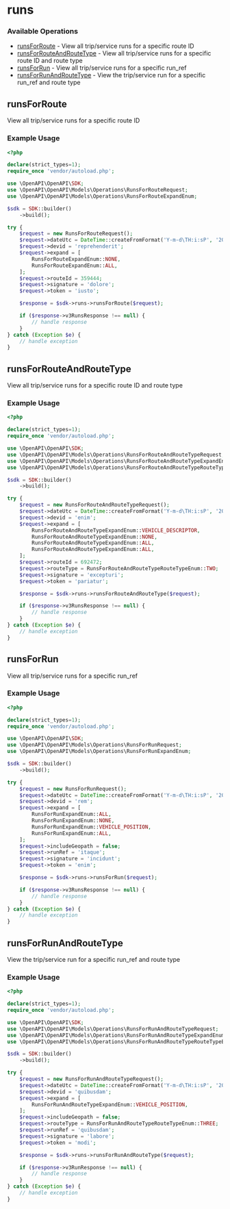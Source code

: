 # runs

### Available Operations

* [runsForRoute](#runsforroute) - View all trip/service runs for a specific route ID
* [runsForRouteAndRouteType](#runsforrouteandroutetype) - View all trip/service runs for a specific route ID and route type
* [runsForRun](#runsforrun) - View all trip/service runs for a specific run_ref
* [runsForRunAndRouteType](#runsforrunandroutetype) - View the trip/service run for a specific run_ref and route type

## runsForRoute

View all trip/service runs for a specific route ID

### Example Usage

```php
<?php

declare(strict_types=1);
require_once 'vendor/autoload.php';

use \OpenAPI\OpenAPI\SDK;
use \OpenAPI\OpenAPI\Models\Operations\RunsForRouteRequest;
use \OpenAPI\OpenAPI\Models\Operations\RunsForRouteExpandEnum;

$sdk = SDK::builder()
    ->build();

try {
    $request = new RunsForRouteRequest();
    $request->dateUtc = DateTime::createFromFormat('Y-m-d\TH:i:sP', '2022-12-17T16:42:52.927Z');
    $request->devid = 'reprehenderit';
    $request->expand = [
        RunsForRouteExpandEnum::NONE,
        RunsForRouteExpandEnum::ALL,
    ];
    $request->routeId = 359444;
    $request->signature = 'dolore';
    $request->token = 'iusto';

    $response = $sdk->runs->runsForRoute($request);

    if ($response->v3RunsResponse !== null) {
        // handle response
    }
} catch (Exception $e) {
    // handle exception
}
```

## runsForRouteAndRouteType

View all trip/service runs for a specific route ID and route type

### Example Usage

```php
<?php

declare(strict_types=1);
require_once 'vendor/autoload.php';

use \OpenAPI\OpenAPI\SDK;
use \OpenAPI\OpenAPI\Models\Operations\RunsForRouteAndRouteTypeRequest;
use \OpenAPI\OpenAPI\Models\Operations\RunsForRouteAndRouteTypeExpandEnum;
use \OpenAPI\OpenAPI\Models\Operations\RunsForRouteAndRouteTypeRouteTypeEnum;

$sdk = SDK::builder()
    ->build();

try {
    $request = new RunsForRouteAndRouteTypeRequest();
    $request->dateUtc = DateTime::createFromFormat('Y-m-d\TH:i:sP', '2022-04-24T15:19:40.519Z');
    $request->devid = 'enim';
    $request->expand = [
        RunsForRouteAndRouteTypeExpandEnum::VEHICLE_DESCRIPTOR,
        RunsForRouteAndRouteTypeExpandEnum::NONE,
        RunsForRouteAndRouteTypeExpandEnum::ALL,
        RunsForRouteAndRouteTypeExpandEnum::ALL,
    ];
    $request->routeId = 692472;
    $request->routeType = RunsForRouteAndRouteTypeRouteTypeEnum::TWO;
    $request->signature = 'excepturi';
    $request->token = 'pariatur';

    $response = $sdk->runs->runsForRouteAndRouteType($request);

    if ($response->v3RunsResponse !== null) {
        // handle response
    }
} catch (Exception $e) {
    // handle exception
}
```

## runsForRun

View all trip/service runs for a specific run_ref

### Example Usage

```php
<?php

declare(strict_types=1);
require_once 'vendor/autoload.php';

use \OpenAPI\OpenAPI\SDK;
use \OpenAPI\OpenAPI\Models\Operations\RunsForRunRequest;
use \OpenAPI\OpenAPI\Models\Operations\RunsForRunExpandEnum;

$sdk = SDK::builder()
    ->build();

try {
    $request = new RunsForRunRequest();
    $request->dateUtc = DateTime::createFromFormat('Y-m-d\TH:i:sP', '2022-06-29T05:25:54.356Z');
    $request->devid = 'rem';
    $request->expand = [
        RunsForRunExpandEnum::ALL,
        RunsForRunExpandEnum::NONE,
        RunsForRunExpandEnum::VEHICLE_POSITION,
        RunsForRunExpandEnum::ALL,
    ];
    $request->includeGeopath = false;
    $request->runRef = 'itaque';
    $request->signature = 'incidunt';
    $request->token = 'enim';

    $response = $sdk->runs->runsForRun($request);

    if ($response->v3RunsResponse !== null) {
        // handle response
    }
} catch (Exception $e) {
    // handle exception
}
```

## runsForRunAndRouteType

View the trip/service run for a specific run_ref and route type

### Example Usage

```php
<?php

declare(strict_types=1);
require_once 'vendor/autoload.php';

use \OpenAPI\OpenAPI\SDK;
use \OpenAPI\OpenAPI\Models\Operations\RunsForRunAndRouteTypeRequest;
use \OpenAPI\OpenAPI\Models\Operations\RunsForRunAndRouteTypeExpandEnum;
use \OpenAPI\OpenAPI\Models\Operations\RunsForRunAndRouteTypeRouteTypeEnum;

$sdk = SDK::builder()
    ->build();

try {
    $request = new RunsForRunAndRouteTypeRequest();
    $request->dateUtc = DateTime::createFromFormat('Y-m-d\TH:i:sP', '2022-05-02T09:29:06.042Z');
    $request->devid = 'quibusdam';
    $request->expand = [
        RunsForRunAndRouteTypeExpandEnum::VEHICLE_POSITION,
    ];
    $request->includeGeopath = false;
    $request->routeType = RunsForRunAndRouteTypeRouteTypeEnum::THREE;
    $request->runRef = 'quibusdam';
    $request->signature = 'labore';
    $request->token = 'modi';

    $response = $sdk->runs->runsForRunAndRouteType($request);

    if ($response->v3RunResponse !== null) {
        // handle response
    }
} catch (Exception $e) {
    // handle exception
}
```
